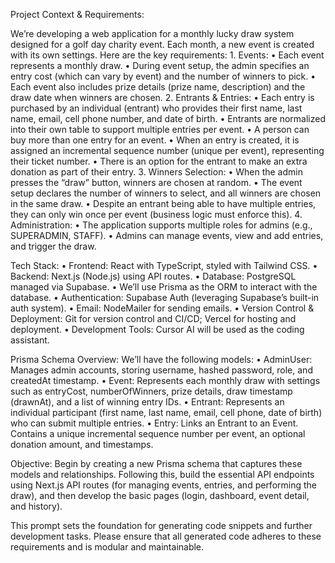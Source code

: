 Project Context & Requirements:

We’re developing a web application for a monthly lucky draw system designed for a golf day charity event. Each month, a new event is created with its own settings. Here are the key requirements:
	1.	Events:
	•	Each event represents a monthly draw.
	•	During event setup, the admin specifies an entry cost (which can vary by event) and the number of winners to pick.
	•	Each event also includes prize details (prize name, description) and the draw date when winners are chosen.
	2.	Entrants & Entries:
	•	Each entry is purchased by an individual (entrant) who provides their first name, last name, email, cell phone number, and date of birth.
	•	Entrants are normalized into their own table to support multiple entries per event.
	•	A person can buy more than one entry for an event.
	•	When an entry is created, it is assigned an incremental sequence number (unique per event), representing their ticket number.
	•	There is an option for the entrant to make an extra donation as part of their entry.
	3.	Winners Selection:
	•	When the admin presses the “draw” button, winners are chosen at random.
	•	The event setup declares the number of winners to select, and all winners are chosen in the same draw.
	•	Despite an entrant being able to have multiple entries, they can only win once per event (business logic must enforce this).
	4.	Administration:
	•	The application supports multiple roles for admins (e.g., SUPERADMIN, STAFF).
	•	Admins can manage events, view and add entries, and trigger the draw.

Tech Stack:
	•	Frontend: React with TypeScript, styled with Tailwind CSS.
	•	Backend: Next.js (Node.js) using API routes.
	•	Database: PostgreSQL managed via Supabase.
	•	We’ll use Prisma as the ORM to interact with the database.
	•	Authentication: Supabase Auth (leveraging Supabase’s built-in auth system).
	•	Email: NodeMailer for sending emails.
	•	Version Control & Deployment: Git for version control and CI/CD; Vercel for hosting and deployment.
	•	Development Tools: Cursor AI will be used as the coding assistant.

Prisma Schema Overview:
We’ll have the following models:
	•	AdminUser: Manages admin accounts, storing username, hashed password, role, and createdAt timestamp.
	•	Event: Represents each monthly draw with settings such as entryCost, numberOfWinners, prize details, draw timestamp (drawnAt), and a list of winning entry IDs.
	•	Entrant: Represents an individual participant (first name, last name, email, cell phone, date of birth) who can submit multiple entries.
	•	Entry: Links an Entrant to an Event. Contains a unique incremental sequence number per event, an optional donation amount, and timestamps.

Objective:
Begin by creating a new Prisma schema that captures these models and relationships. Following this, build the essential API endpoints using Next.js API routes (for managing events, entries, and performing the draw), and then develop the basic pages (login, dashboard, event detail, and history).

This prompt sets the foundation for generating code snippets and further development tasks. Please ensure that all generated code adheres to these requirements and is modular and maintainable.